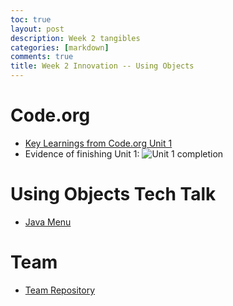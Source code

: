 ```yaml
---
toc: true
layout: post
description: Week 2 tangibles
categories: [markdown]
comments: true
title: Week 2 Innovation -- Using Objects
---
```

# Code.org
* [Key Learnings from Code.org Unit 1](https://aidanywu.github.io/fastpages/markdown/2022/09/05/code.orgunit1keylearnings.html)
* Evidence of finishing Unit 1:
![Unit 1 completion](https://user-images.githubusercontent.com/56620132/188519842-a14bd2fb-e323-4aeb-8cb6-b3f026b82eee.png)

# Using Objects Tech Talk
* [Java Menu](https://aidanywu.github.io/fastpages/jupyter/2022/09/05/javamenu.html)

# Team
* [Team Repository](https://github.com/peacekeeper6/RAYJ)